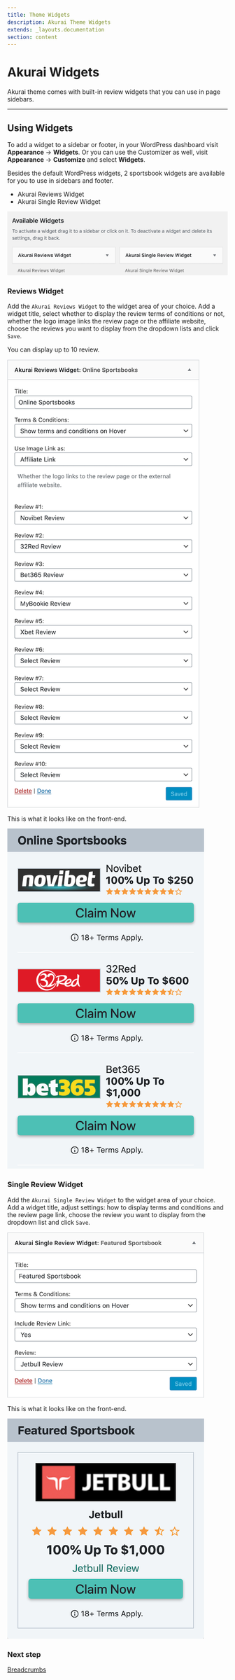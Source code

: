 ```yaml
---
title: Theme Widgets
description: Akurai Theme Widgets
extends: _layouts.documentation
section: content
---
```


# Akurai Widgets

Akurai theme comes with built-in review widgets that you can use in page sidebars.

---

## Using Widgets

To add a widget to a sidebar or footer, in your WordPress dashboard visit **Appearance** &#8594; **Widgets**.
Or you can use the Customizer as well, visit **Appearance** &#8594; **Customize** and select **Widgets**.

Besides the default WordPress widgets, 2 sportsbook widgets are available for you to use in sidebars and footer.

- Akurai Reviews Widget
- Akurai Single Review Widget

![Akurai Widgets](/assets/images/akurai/akurai-widgets.png)

### Reviews Widget

Add the `Akurai Reviews Widget` to the widget area of your choice.
Add a widget title, select whether to display the review terms of conditions or not, whether the logo image links the review page or the affiliate website, choose the reviews you want to display from the dropdown lists and click `Save`.

You can display up to 10 review.

![Akurai Reviews Widget](/assets/images/akurai/akurai-widget-reviews-dashboard.png)

This is what it looks like on the front-end.

![Akurai Reviews Widget](/assets/images/akurai/akurai-widget-reviews.png)

### Single Review Widget

Add the `Akurai Single Review Widget` to the widget area of your choice.
Add a widget title, adjust settings: how to display terms and conditions and the review page link, choose the review you want to display from the dropdown list and click `Save`.

![Akurai Reviews Widget](/assets/images/akurai/akurai-widget-review-dashboard.png)

This is what it looks like on the front-end.

![Akurai Reviews Widget](/assets/images/akurai/akurai-widget-review.png)

### Next step

[Breadcrumbs](/docs/akurai/breadcrumbs/)
